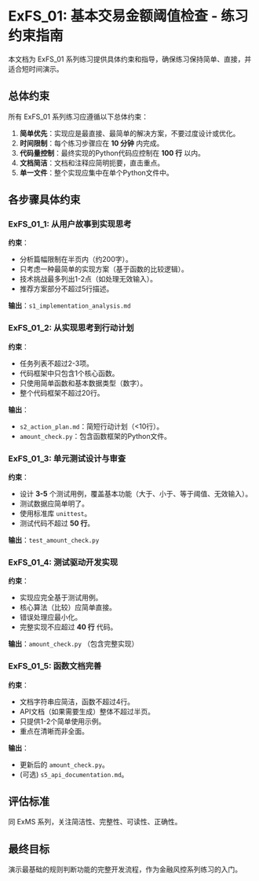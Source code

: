 # ExFS_01: 基本交易金额阈值检查 - 练习约束指南

本文档为 ExFS_01 系列练习提供具体约束和指导，确保练习保持简单、直接，并适合短时间演示。

## 总体约束

所有 ExFS_01 系列练习应遵循以下总体约束：

1.  **简单优先**：实现应是最直接、最简单的解决方案，不要过度设计或优化。
2.  **时间限制**：每个练习步骤应在 **10 分钟** 内完成。
3.  **代码量控制**：最终实现的Python代码应控制在 **100 行** 以内。
4.  **文档简洁**：文档和注释应简明扼要，直击重点。
5.  **单一文件**：整个实现应集中在单个Python文件中。

## 各步骤具体约束

### ExFS_01_1: 从用户故事到实现思考

**约束**：

*   分析篇幅限制在半页内（约200字）。
*   只考虑一种最简单的实现方案（基于函数的比较逻辑）。
*   技术挑战最多列出1-2点（如处理无效输入）。
*   推荐方案部分不超过5行描述。

**输出**：`s1_implementation_analysis.md`

### ExFS_01_2: 从实现思考到行动计划

**约束**：

*   任务列表不超过2-3项。
*   代码框架中只包含1个核心函数。
*   只使用简单函数和基本数据类型（数字）。
*   整个代码框架不超过20行。

**输出**：

*   `s2_action_plan.md`：简短行动计划（<10行）。
*   `amount_check.py`：包含函数框架的Python文件。

### ExFS_01_3: 单元测试设计与审查

**约束**：

*   设计 **3-5** 个测试用例，覆盖基本功能（大于、小于、等于阈值、无效输入）。
*   测试数据应简单明了。
*   使用标准库 `unittest`。
*   测试代码不超过 **50 行**。

**输出**：`test_amount_check.py`

### ExFS_01_4: 测试驱动开发实现

**约束**：

*   实现应完全基于测试用例。
*   核心算法（比较）应简单直接。
*   错误处理应最小化。
*   完整实现不应超过 **40 行** 代码。

**输出**：`amount_check.py` （包含完整实现）

### ExFS_01_5: 函数文档完善

**约束**：

*   文档字符串应简洁，函数不超过4行。
*   API文档（如果需要生成）整体不超过半页。
*   只提供1-2个简单使用示例。
*   重点在清晰而非全面。

**输出**：

*   更新后的 `amount_check.py`。
*   (可选) `s5_api_documentation.md`。

## 评估标准

同 ExMS 系列，关注简洁性、完整性、可读性、正确性。

## 最终目标

演示最基础的规则判断功能的完整开发流程，作为金融风控系列练习的入门。 